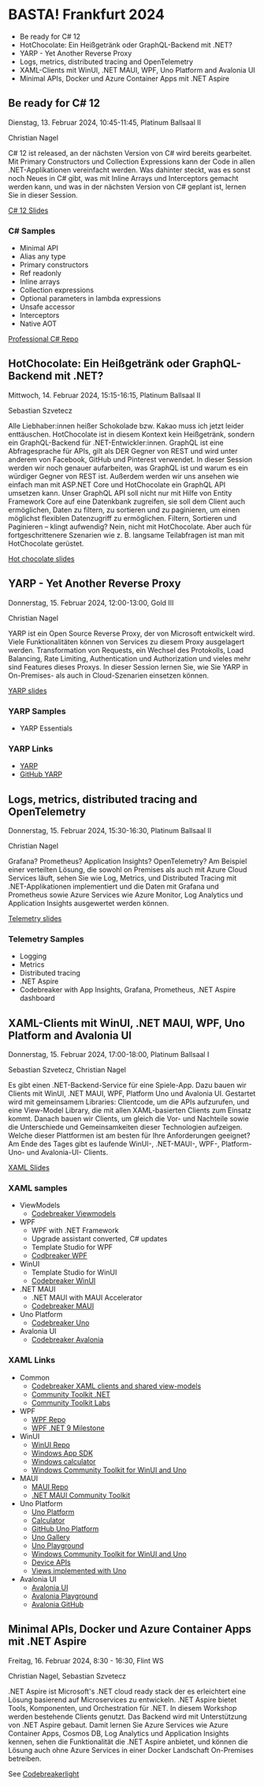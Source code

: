 # BASTA! Frankfurt 2024

* Be ready for C# 12
* HotChocolate: Ein Heißgetränk oder GraphQL-Backend mit .NET?
* YARP - Yet Another Reverse Proxy
* Logs, metrics, distributed tracing and OpenTelemetry
* XAML-Clients mit WinUI, .NET MAUI, WPF, Uno Platform and Avalonia UI
* Minimal APIs, Docker und Azure Container Apps mit .NET Aspire 

## Be ready for C# 12

Dienstag, 13. Februar 2024, 10:45-11:45, Platinum Ballsaal II

Christian Nagel

C# 12 ist released, an der nächsten Version von C# wird bereits gearbeitet. Mit Primary Constructors und Collection Expressions kann der Code in allen .NET-Applikationen vereinfacht werden. Was dahinter steckt, was es sonst noch Neues in C# gibt, was mit Inline Arrays und Interceptors gemacht werden kann, und was in der nächsten Version von C# geplant ist, lernen Sie in dieser Session.

[C# 12 Slides](slides/CSharp12.pdf)

### C# Samples

- Minimal API
- Alias any type
- Primary constructors
- Ref readonly
- Inline arrays
- Collection expressions
- Optional parameters in lambda expressions
- Unsafe accessor
- Interceptors
- Native AOT

[Professional C# Repo](https://github.com/ProfessionalCSharp/ProfessionalCSharp2021)

## HotChocolate: Ein Heißgetränk oder GraphQL-Backend mit .NET?

Mittwoch, 14. Februar 2024, 15:15-16:15, Platinum Ballsaal II

Sebastian Szvetecz

Alle Liebhaber:innen heißer Schokolade bzw. Kakao muss ich jetzt leider enttäuschen. HotChocolate ist in diesem Kontext kein Heißgetränk, sondern ein GraphQL-Backend für .NET-Entwickler:innen. GraphQL ist eine Abfragesprache für APIs, gilt als DER Gegner von REST und wird unter anderem von Facebook, GitHub und Pinterest verwendet. In dieser Session werden wir noch genauer aufarbeiten, was GraphQL ist und warum es ein würdiger Gegner von REST ist. Außerdem werden wir uns ansehen wie einfach man mit ASP.NET Core und HotChocolate ein GraphQL API umsetzen kann. Unser GraphQL API soll nicht nur mit Hilfe von Entity Framework Core auf eine Datenkbank zugreifen, sie soll dem Client auch ermöglichen, Daten zu filtern, zu sortieren und zu paginieren, um einen möglichst flexiblen Datenzugriff zu ermöglichen. Filtern, Sortieren und Paginieren – klingt aufwendig? Nein, nicht mit HotChocolate. Aber auch für fortgeschrittenere Szenarien wie z. B. langsame Teilabfragen ist man mit HotChocolate gerüstet.

[Hot chocolate slides](slides/HotChocolate.pdf)

## YARP - Yet Another Reverse Proxy

Donnerstag, 15. Februar 2024, 12:00-13:00, Gold III

Christian Nagel

YARP ist ein Open Source Reverse Proxy, der von Microsoft entwickelt wird. Viele Funktionalitäten können von Services zu diesem Proxy ausgelagert werden. Transformation von Requests, ein Wechsel des Protokolls, Load Balancing, Rate Limiting, Authentication und Authorization und vieles mehr sind Features dieses Proxys. In dieser Session lernen Sie, wie Sie YARP in On-Premises- als auch in Cloud-Szenarien einsetzen können.

[YARP slides](slides/YARP.pdf)

### YARP Samples

- YARP Essentials

### YARP Links

- [YARP](https://microsoft.github.io/reverse-proxy/)
- [GitHub YARP](https://github.com/microsoft/reverse-proxy)

## Logs, metrics, distributed tracing and OpenTelemetry

Donnerstag, 15. Februar 2024, 15:30-16:30, Platinum Ballsaal II

Christian Nagel

Grafana? Prometheus? Application Insights? OpenTelemetry? Am Beispiel einer verteilten Lösung, die sowohl on Premises als auch mit Azure Cloud Services läuft, sehen Sie wie Log, Metrics, und Distributed Tracing mit .NET-Applikationen implementiert und die Daten mit Grafana und Prometheus sowie Azure Services wie Azure Monitor, Log Analytics und Application Insights ausgewertet werden können.

[Telemetry slides](slides/Telemetry.pdf)

### Telemetry Samples

- Logging
- Metrics
- Distributed tracing
- .NET Aspire
- Codebreaker with App Insights, Grafana, Prometheus, .NET Aspire dashboard

## XAML-Clients mit WinUI, .NET MAUI, WPF, Uno Platform and Avalonia UI

Donnerstag, 15. Februar 2024, 17:00-18:00, Platinum Ballsaal I

Sebastian Szvetecz, Christian Nagel

Es gibt einen .NET-Backend-Service für eine Spiele-App. Dazu bauen wir Clients mit WinUI, .NET MAUI, WPF, Platform Uno und Avalonia UI. Gestartet wird mit gemeinsamem Libraries: Clientcode, um die APIs aufzurufen, und eine View-Model Library, die mit allen XAML-basierten Clients zum Einsatz kommt. Danach bauen wir Clients, um gleich die Vor- und Nachteile sowie die Unterschiede und Gemeinsamkeiten dieser Technologien aufzeigen. Welche dieser Plattformen ist am besten für Ihre Anforderungen geeignet? Am Ende des Tages gibt es laufende WinUI-, .NET-MAUI-, WPF-, Platform-Uno- und Avalonia-UI- Clients.

[XAML Slides](slides/xaml.pdf)

### XAML samples

- ViewModels
  - [Codebreaker Viewmodels](https://github.com/CodebreakerApp/Codebreaker.Xaml/tree/main/src/Codebreaker.ViewModels)
- WPF
  - WPF with .NET Framework
  - Upgrade assistant converted, C# updates
  - Template Studio for WPF
  - [Codbreaker WPF](https://github.com/CodebreakerApp/Codebreaker.Xaml/tree/main/src/Codebreaker.WPF)
- WinUI
  - Template Studio for WinUI
  - [Codebreaker WinUI](https://github.com/CodebreakerApp/Codebreaker.Xaml/tree/main/src/Codebreaker.WinUI)
- .NET MAUI
  - .NET MAUI with MAUI Accelerator
  - [Codebreaker MAUI](https://github.com/CodebreakerApp/Codebreaker.Xaml/tree/main/src/Codebreaker.MAUI)
- Uno Platform
  - [Codebreaker Uno](https://github.com/CodebreakerApp/Codebreaker.Xaml/tree/main/src/Codebreaker.Uno)
- Avalonia UI
  - [Codebreaker Avalonia](https://github.com/CodebreakerApp/Codebreaker.Xaml/tree/main/src/Codebreaker.Avalonia)

### XAML Links

- Common
  - [Codebreaker XAML clients and shared view-models](https://github.com/CodebreakerApp/Codebreaker.Xaml)
  - [Community Toolkit .NET](https://github.com/CommunityToolkit/dotnet)
  - [Community Toolkit Labs](https://toolkitlabs.dev/)
- WPF
  - [WPF Repo](https://github.com/dotnet/wpf)
  - [WPF .NET 9 Milestone](https://github.com/dotnet/wpf/milestone/38)
- WinUI
  - [WinUI Repo](https://github.com/microsoft/microsoft-ui-xaml)
  - [Windows App SDK](https://github.com/microsoft/WindowsAppSDK)
  - [Windows calculator](https://github.com/microsoft/calculator)
  - [Windows Community Toolkit for WinUI and Uno](https://github.com/CommunityToolkit/Windows)
- MAUI
  - [MAUI Repo](https://github.com/dotnet/maui)
  - [.NET MAUI Community Toolkit](https://github.com/CommunityToolkit/Maui)
- Uno Platform
  - [Uno Platform](https://platform.uno/)
  - [Calculator](https://platform.uno/uno-calculator/)
  - [GitHub Uno Platform](https://github.com/unoplatform/uno)
  - [Uno Gallery](https://gallery.platform.uno/)
  - [Uno Playground](https://playground.platform.uno)
  - [Windows Community Toolkit for WinUI and Uno](https://github.com/CommunityToolkit/Windows)
  - [Device APIs](https://aka.platform.uno/demo-unexpected-apis)
  - [Views implemented with Uno](https://platform.uno/docs/articles/implemented-views.html)
- Avalonia UI 
  - [Avalonia UI](https://www.avaloniaui.net/)
  - [Avalonia Playground](https://play.avaloniaui.net/)
  - [Avalonia GitHub](https://github.com/AvaloniaUI/Avalonia)

## Minimal APIs, Docker und Azure Container Apps mit .NET Aspire

Freitag, 16. Februar 2024, 8:30 - 16:30, Flint WS

Christian Nagel, Sebastian Szvetecz

.NET Aspire ist Microsoft's .NET cloud ready stack der es erleichtert eine Lösung basierend auf Microservices zu entwickeln. .NET Aspire bietet Tools, Komponenten, und Orchestration für .NET. In diesem Workshop werden bestehende Clients genutzt. Das Backend wird mit Unterstützung von .NET Aspire gebaut. Damit lernen Sie Azure Services wie Azure Container Apps, Cosmos DB, Log Analytics und Application Insights kennen, sehen die Funktionalität die .NET Aspire anbietet, und können die Lösung auch ohne Azure Services in einer Docker Landschaft On-Premises betreiben.

See [Codebreakerlight](https://github.com/codebreakerapp/codebreakerlight)
